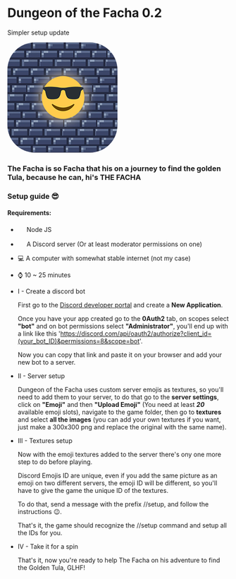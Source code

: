 # Dungeon of the Facha 0.2

Simpler setup update

<img class="logo" src="./logo.png" width="250" height="250" style="border-radius:25%"/>

### The Facha is so Facha that his on a journey to find the golden Tula, because he can, hi's THE FACHA


### Setup guide 😎

#### Requirements:

* [<img src="https://sdtimes.com/wp-content/uploads/2018/04/1_tfZa4vsI6UusJYt_fzvGnQ.png" width="16" height="16" />](https://nodejs.org/en/) Node JS
* <img src="https://vignette.wikia.nocookie.net/sanicman/images/c/ca/Concours-discord-cartes-voeux-fortnite-france-6.png/revision/latest?cb=20191015023221" width="16" height="16" /> A Discord server (Or at least moderator permissions on one)
* 💻 A computer with somewhat stable internet (not my case)
* ⌚ 10 ~ 25 minutes

* I - Create a discord bot

  First go to the [Discord developer portal](https://discord.com/developers/applications) and create a **New Application**.

  Once you have your app created go to the **0Auth2** tab, on scopes select **"bot"** and on bot permissions select **"Administrator"**, you'll end up with a link like this 'https://discord.com/api/oauth2/authorize?client_id=(your_bot_ID)&permissions=8&scope=bot'.

  Now you can copy that link and paste it on your browser and add your new bot to a server.

* II - Server setup

  Dungeon of the Facha uses custom server emojis as textures, so you'll need to add them to your server, to do that go to the **server settings**, click on **"Emoji"** and then **"Upload Emoji"** (You need at least **_20_** available emoji slots), navigate to the game folder, then go to **textures** and select **all the images** (you can add your own textures if you want, just make a 300x300 png and replace the original with the same name).
  
* III - Textures setup

  Now with the emoji textures added to the server there's ony one more step to do before playing.
  
  Discord Emojis ID are unique, even if you add the same picture as an emoji on two different servers, the emoji ID will be different, so you'll have to give the game the unique ID of the textures.
  
  To do that, send a message with the prefix //setup, and follow the instructions 😉.
  
  That's it, the game should recognize the //setup command and setup all the IDs for you.
  
* IV - Take it for a spin

  That's it, now you're ready to help The Facha on his adventure to find the Golden Tula, GLHF!
